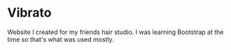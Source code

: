# Vibrato
Website I created for my friends hair studio.  I was learning Bootstrap at the time so that's what was used mostly.
